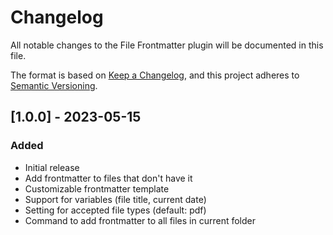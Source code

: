# Changelog

All notable changes to the File Frontmatter plugin will be documented in this file.

The format is based on [Keep a Changelog](https://keepachangelog.com/en/1.0.0/),
and this project adheres to [Semantic Versioning](https://semver.org/spec/v2.0.0.html).

## [1.0.0] - 2023-05-15

### Added
- Initial release
- Add frontmatter to files that don't have it
- Customizable frontmatter template
- Support for variables (file title, current date)
- Setting for accepted file types (default: pdf)
- Command to add frontmatter to all files in current folder 